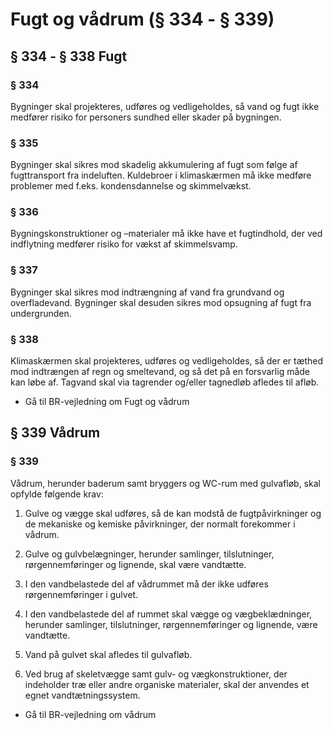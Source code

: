 # Fugt og vådrum (§ 334 - § 339)

## § 334 - § 338 Fugt

### § 334

Bygninger skal projekteres, udføres og vedligeholdes, så vand og fugt ikke
medfører risiko for personers sundhed eller skader på bygningen.

### § 335

Bygninger skal sikres mod skadelig akkumulering af fugt som følge af
fugttransport fra indeluften. Kuldebroer i klimaskærmen må ikke medføre
problemer med f.eks. kondensdannelse og skimmelvækst.

### § 336

Bygningskonstruktioner og –materialer må ikke have et fugtindhold, der ved
indflytning medfører risiko for vækst af skimmelsvamp.

### § 337

Bygninger skal sikres mod indtrængning af vand fra grundvand og overfladevand.
Bygninger skal desuden sikres mod opsugning af fugt fra undergrunden.

### § 338

Klimaskærmen skal projekteres, udføres og vedligeholdes, så der er tæthed mod
indtrængen af regn og smeltevand, og så det på en forsvarlig måde kan løbe af.
Tagvand skal via tagrender og/eller tagnedløb afledes til afløb.

  * Gå til BR-vejledning om Fugt og vådrum

## § 339 Vådrum

### § 339

Vådrum, herunder baderum samt bryggers og WC-rum med gulvafløb, skal opfylde
følgende krav:

1) Gulve og vægge skal udføres, så de kan modstå de fugtpåvirkninger og de
mekaniske og kemiske påvirkninger, der normalt forekommer i vådrum.

2) Gulve og gulvbelægninger, herunder samlinger, tilslutninger,
rørgennemføringer og lignende, skal være vandtætte.

3) I den vandbelastede del af vådrummet må der ikke udføres rørgennemføringer
i gulvet.

4) I den vandbelastede del af rummet skal vægge og vægbeklædninger, herunder
samlinger, tilslutninger, rørgennemføringer og lignende, være vandtætte.

5) Vand på gulvet skal afledes til gulvafløb.

6) Ved brug af skeletvægge samt gulv- og vægkonstruktioner, der indeholder træ
eller andre organiske materialer, skal der anvendes et egnet
vandtætningssystem.



  * Gå til BR-vejledning om vådrum
